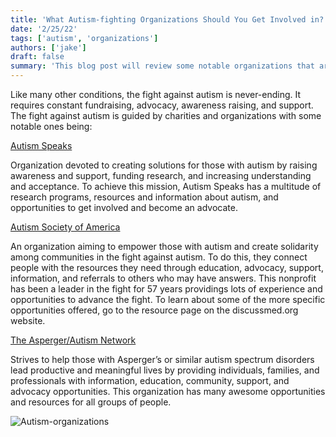 ```yaml
---
title: 'What Autism-fighting Organizations Should You Get Involved in?'
date: '2/25/22'
tags: ['autism', 'organizations']
authors: ['jake']
draft: false
summary: 'This blog post will review some notable organizations that are leading the fight against autism.'
---
```

Like many other conditions, the fight against autism is never-ending. It requires constant fundraising, advocacy, awareness raising, and support. The fight against autism is guided by charities and organizations with some notable ones being:

[Autism Speaks](https://www.autismspeaks.org/)

Organization devoted to creating solutions for those with autism by raising awareness and support, funding research, and increasing understanding and acceptance. To achieve this mission, Autism Speaks has a multitude of research programs, resources and information about autism, and opportunities to get involved and become an advocate.

[Autism Society of America](https://autismsociety.org/)

An organization aiming to empower those with autism and create solidarity among communities in the fight against autism. To do this, they connect people with the resources they need through education, advocacy, support, information, and referrals to others who may have answers. This nonprofit has been a leader in the fight for 57 years providings lots of experience and opportunities to advance the fight. To learn about some of the more specific opportunities offered, go to the resource page on the discussmed.org website.

[The Asperger/Autism Network](https://www.aane.org/)

Strives to help those with Asperger’s or similar autism spectrum disorders lead productive and meaningful lives by providing individuals, families, and professionals with information, education, community, support, and advocacy opportunities. This organization has many awesome opportunities and resources for all groups of people.

![Autism-organizations](https://www.autismag.org/wp-content/uploads/2014/12/Autism-Non-Profit-Organizations-Top-Autism-Organizations-in-US.jpg)

